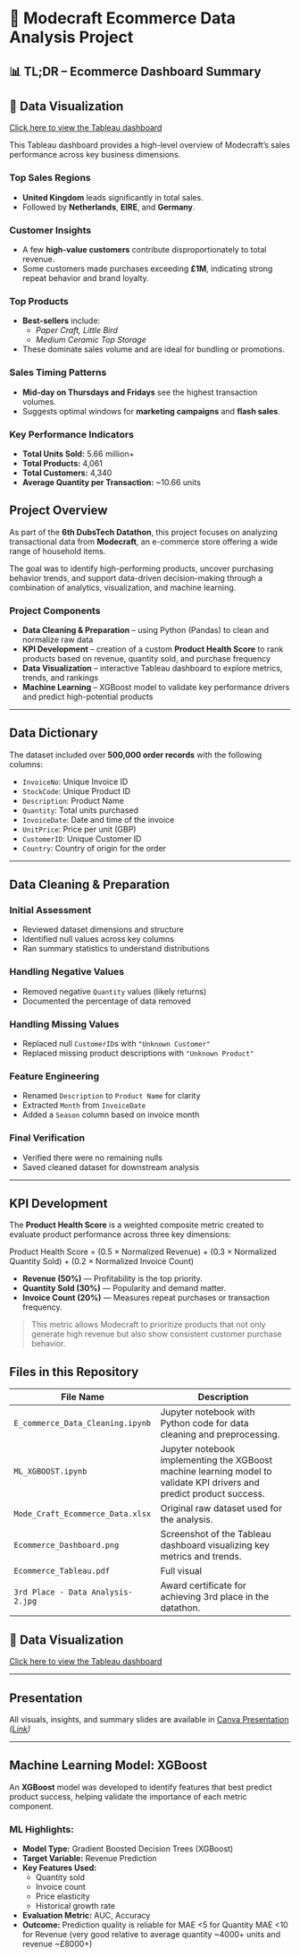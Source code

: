  
# 🛒 Modecraft Ecommerce Data Analysis Project
## 📊 TL;DR – Ecommerce Dashboard Summary
## 🔗 Data Visualization

 [Click here to view the Tableau dashboard](https://public.tableau.com/views/Datathon2025_17456919773330/Dashboard1)

This Tableau dashboard provides a high-level overview of Modecraft’s sales performance across key business dimensions.

### Top Sales Regions
- **United Kingdom** leads significantly in total sales.
- Followed by **Netherlands**, **EIRE**, and **Germany**.

### Customer Insights
- A few **high-value customers** contribute disproportionately to total revenue.
- Some customers made purchases exceeding **£1M**, indicating strong repeat behavior and brand loyalty.

### Top Products
- **Best-sellers** include:
  - *Paper Craft, Little Bird*
  - *Medium Ceramic Top Storage*
- These dominate sales volume and are ideal for bundling or promotions.

###  Sales Timing Patterns
- **Mid-day on Thursdays and Fridays** see the highest transaction volumes.
- Suggests optimal windows for **marketing campaigns** and **flash sales**.

###  Key Performance Indicators
- **Total Units Sold:** 5.66 million+
- **Total Products:** 4,061
- **Total Customers:** 4,340
- **Average Quantity per Transaction:** ~10.66 units

## Project Overview

As part of the **6th DubsTech Datathon**, this project focuses on analyzing transactional data from **Modecraft**, an e-commerce store offering a wide range of household items.

The goal was to identify high-performing products, uncover purchasing behavior trends, and support data-driven decision-making through a combination of analytics, visualization, and machine learning.

### Project Components

- **Data Cleaning & Preparation** – using Python (Pandas) to clean and normalize raw data
- **KPI Development** – creation of a custom **Product Health Score** to rank products based on revenue, quantity sold, and purchase frequency
- **Data Visualization** – interactive Tableau dashboard to explore metrics, trends, and rankings
- **Machine Learning** – XGBoost model to validate key performance drivers and predict high-potential products

---

##  Data Dictionary

The dataset included over **500,000 order records** with the following columns:

- `InvoiceNo`: Unique Invoice ID  
- `StockCode`: Unique Product ID  
- `Description`: Product Name  
- `Quantity`: Total units purchased  
- `InvoiceDate`: Date and time of the invoice  
- `UnitPrice`: Price per unit (GBP)  
- `CustomerID`: Unique Customer ID  
- `Country`: Country of origin for the order

---

##  Data Cleaning & Preparation

###  Initial Assessment
- Reviewed dataset dimensions and structure
- Identified null values across key columns
- Ran summary statistics to understand distributions

### Handling Negative Values
- Removed negative `Quantity` values (likely returns)
- Documented the percentage of data removed

### Handling Missing Values
- Replaced null `CustomerID`s with `"Unknown Customer"`
- Replaced missing product descriptions with `"Unknown Product"`

###  Feature Engineering
- Renamed `Description` to `Product Name` for clarity
- Extracted `Month` from `InvoiceDate`
- Added a `Season` column based on invoice month

### Final Verification
- Verified there were no remaining nulls
- Saved cleaned dataset for downstream analysis

---
## KPI Development

The **Product Health Score** is a weighted composite metric created to evaluate product performance across three key dimensions:

Product Health Score =
(0.5 × Normalized Revenue) +
(0.3 × Normalized Quantity Sold) +
(0.2 × Normalized Invoice Count)

- **Revenue (50%)** — Profitability is the top priority.
- **Quantity Sold (30%)** — Popularity and demand matter.
- **Invoice Count (20%)** — Measures repeat purchases or transaction frequency.

> This metric allows Modecraft to prioritize products that not only generate high revenue but also show consistent customer purchase behavior.


## Files in this Repository

| File Name                      | Description                                                           |
|-------------------------------|-----------------------------------------------------------------------|
| `E_commerce_Data_Cleaning.ipynb` | Jupyter notebook with Python code for data cleaning and preprocessing. |
| `ML_XGBOOST.ipynb`             | Jupyter notebook implementing the XGBoost machine learning model to validate KPI drivers and predict product success. |
| `Mode_Craft_Ecommerce_Data.xlsx` | Original raw dataset used for the analysis.                          |
| `Ecommerce_Dashboard.png`      | Screenshot of the Tableau dashboard visualizing key metrics and trends. |
| `Ecommerce_Tableau.pdf`        | Full visual                                               |
| `3rd Place - Data Analysis-2.jpg` | Award certificate for achieving 3rd place in the datathon.      |



## 🔗 Data Visualization

 [Click here to view the Tableau dashboard](https://public.tableau.com/views/Datathon2025_17456919773330/Dashboard1)

---

##  Presentation

All visuals, insights, and summary slides are available in 
 [Canva Presentation](#) *([Link](https://www.canva.com/design/DAGlwVlCVwo/qXdaVok-uXooKnCkfuT6hQ/edit))*

---
## Machine Learning Model: XGBoost

An **XGBoost** model was developed to identify features that best predict product success, helping validate the importance of each metric component.

### ML Highlights:

- **Model Type:** Gradient Boosted Decision Trees (XGBoost)
- **Target Variable:** Revenue Prediction
- **Key Features Used:**
  - Quantity sold
  - Invoice count
  - Price elasticity
  - Historical growth rate
- **Evaluation Metric:** AUC, Accuracy
- **Outcome:** Prediction quality is reliable for 
MAE <5 for Quantity
MAE <10 for Revenue (very good relative to average quantity ~4000+ units and revenue ~£8000+)

